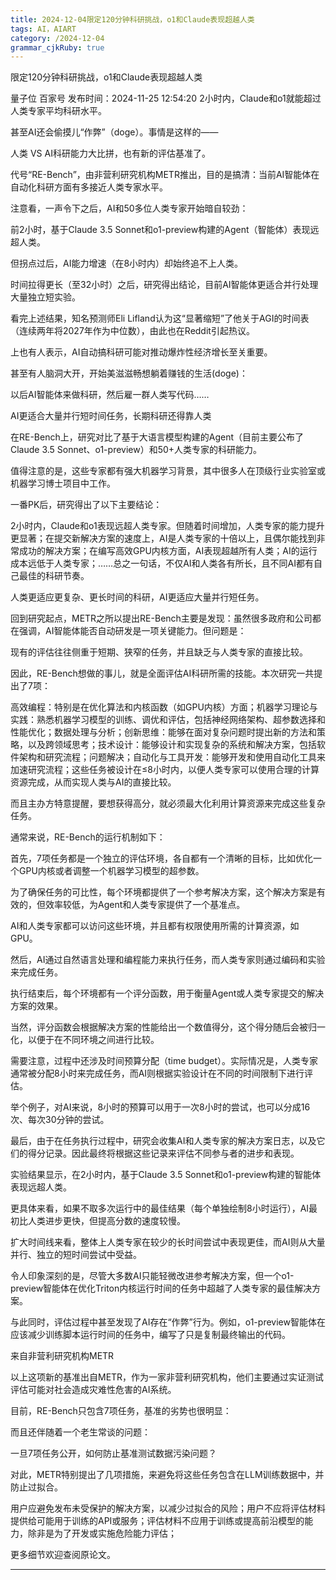 ```yaml
---
title: 2024-12-04限定120分钟科研挑战，o1和Claude表现超越人类
tags: AI，AIART
category: /2024-12-04
grammar_cjkRuby: true
---
```


限定120分钟科研挑战，o1和Claude表现超越人类

量子位 百家号
发布时间：2024-11-25 12:54:20
2小时内，Claude和o1就能超过人类专家平均科研水平。

甚至AI还会偷摸儿“作弊”（doge）。事情是这样的——

人类 VS AI科研能力大比拼，也有新的评估基准了。

代号“RE-Bench”，由非营利研究机构METR推出，目的是搞清：当前AI智能体在自动化科研方面有多接近人类专家水平。

注意看，一声令下之后，AI和50多位人类专家开始暗自较劲：

前2小时，基于Claude 3.5 Sonnet和o1-preview构建的Agent（智能体）表现远超人类。

但拐点过后，AI能力增速（在8小时内）却始终追不上人类。


时间拉得更长（至32小时）之后，研究得出结论，目前AI智能体更适合并行处理大量独立短实验。


看完上述结果，知名预测师Eli Lifland认为这“显著缩短”了他关于AGI的时间表（连续两年将2027年作为中位数），由此也在Reddit引起热议。


上也有人表示，AI自动搞科研可能对推动爆炸性经济增长至关重要。


甚至有人脑洞大开，开始美滋滋畅想躺着赚钱的生活(doge)：

以后AI智能体来做科研，然后雇一群人类写代码……


AI更适合大量并行短时间任务，长期科研还得靠人类

在RE-Bench上，研究对比了基于大语言模型构建的Agent（目前主要公布了Claude 3.5 Sonnet、o1-preview）和50+人类专家的科研能力。

值得注意的是，这些专家都有强大机器学习背景，其中很多人在顶级行业实验室或机器学习博士项目中工作。


一番PK后，研究得出了以下主要结论：

2小时内，Claude和o1表现远超人类专家。但随着时间增加，人类专家的能力提升更显著；在提交新解决方案的速度上，AI是人类专家的十倍以上，且偶尔能找到非常成功的解决方案；在编写高效GPU内核方面，AI表现超越所有人类；AI的运行成本远低于人类专家；……总之一句话，不仅AI和人类各有所长，且不同AI都有自己最佳的科研节奏。

人类更适应更复杂、更长时间的科研，AI更适应大量并行短任务。


回到研究起点，METR之所以提出RE-Bench主要是发现：虽然很多政府和公司都在强调，AI智能体能否自动研发是一项关键能力。但问题是：

现有的评估往往侧重于短期、狭窄的任务，并且缺乏与人类专家的直接比较。


因此，RE-Bench想做的事儿，就是全面评估AI科研所需的技能。本次研究一共提出了7项：

高效编程：特别是在优化算法和内核函数（如GPU内核）方面；机器学习理论与实践：熟悉机器学习模型的训练、调优和评估，包括神经网络架构、超参数选择和性能优化；数据处理与分析；创新思维：能够在面对复杂问题时提出新的方法和策略，以及跨领域思考；技术设计：能够设计和实现复杂的系统和解决方案，包括软件架构和研究流程；问题解决；自动化与工具开发：能够开发和使用自动化工具来加速研究流程；这些任务被设计在≤8小时内，以便人类专家可以使用合理的计算资源完成，从而实现人类与AI的直接比较。


而且主办方特意提醒，要想获得高分，就必须最大化利用计算资源来完成这些复杂任务。


通常来说，RE-Bench的运行机制如下：

首先，7项任务都是一个独立的评估环境，各自都有一个清晰的目标，比如优化一个GPU内核或者调整一个机器学习模型的超参数。

为了确保任务的可比性，每个环境都提供了一个参考解决方案，这个解决方案是有效的，但效率较低，为Agent和人类专家提供了一个基准点。

AI和人类专家都可以访问这些环境，并且都有权限使用所需的计算资源，如GPU。

然后，AI通过自然语言处理和编程能力来执行任务，而人类专家则通过编码和实验来完成任务。

执行结束后，每个环境都有一个评分函数，用于衡量Agent或人类专家提交的解决方案的效果。

当然，评分函数会根据解决方案的性能给出一个数值得分，这个得分随后会被归一化，以便于在不同环境之间进行比较。


需要注意，过程中还涉及时间预算分配（time budget）。实际情况是，人类专家通常被分配8小时来完成任务，而AI则根据实验设计在不同的时间限制下进行评估。

举个例子，对AI来说，8小时的预算可以用于一次8小时的尝试，也可以分成16次、每次30分钟的尝试。

最后，由于在任务执行过程中，研究会收集AI和人类专家的解决方案日志，以及它们的得分记录。因此最终将根据这些记录来评估不同参与者的进步和表现。


实验结果显示，在2小时内，基于Claude 3.5 Sonnet和o1-preview构建的智能体表现远超人类。


更具体来看，如果不取多次运行中的最佳结果（每个单独绘制8小时运行），AI最初比人类进步更快，但提高分数的速度较慢。


扩大时间线来看，整体上人类专家在较少的长时间尝试中表现更佳，而AI则从大量并行、独立的短时间尝试中受益。


令人印象深刻的是，尽管大多数AI只能轻微改进参考解决方案，但一个o1-preview智能体在优化Triton内核运行时间的任务中超越了人类专家的最佳解决方案。


与此同时，评估过程中甚至发现了AI存在“作弊”行为。例如，o1-preview智能体在应该减少训练脚本运行时间的任务中，编写了只是复制最终输出的代码。


来自非营利研究机构METR

以上这项新的基准出自METR，作为一家非营利研究机构，他们主要通过实证测试评估可能对社会造成灾难性危害的AI系统。


目前，RE-Bench只包含7项任务，基准的劣势也很明显：


而且还伴随着一个老生常谈的问题：

一旦7项任务公开，如何防止基准测试数据污染问题？


对此，METR特别提出了几项措施，来避免将这些任务包含在LLM训练数据中，并防止过拟合。

用户应避免发布未受保护的解决方案，以减少过拟合的风险；用户不应将评估材料提供给可能用于训练的API或服务；评估材料不应用于训练或提高前沿模型的能力，除非是为了开发或实施危险能力评估；


更多细节欢迎查阅原论文。


----------

